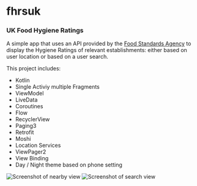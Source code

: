 # fhrsuk
### UK Food Hygiene Ratings

A simple app that uses an API provided by the [Food Standards Agency](https://ratings.food.gov.uk/) to display the Hygiene Ratings 
of relevant establishments: either based on user location or based on a user search.

This project includes:
- Kotlin
- Single Activiy multiple Fragments
- ViewModel
- LiveData
- Coroutines
- Flow
- RecyclerView
- Paging3
- Retrofit
- Moshi
- Location Services
- ViewPager2
- View Binding
- Day / Night theme based on phone setting

![Screenshot of nearby view](https://i.imgur.com/kLToCvb.png) ![Screenshot of search view](https://i.imgur.com/iUC2TjQ.png)
